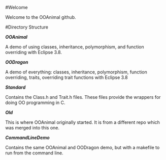 #Welcome

Welcome to the OOAnimal github. 

#Directory Structure

***OOAnimal***

A demo of using classes, inheritance, polymorphism, and function overriding with Eclipse 3.8.

***OODragon***

A demo of everything: classes, inheritance, polymorphism, function overriding, traits, overriding trait functions with Eclipse 3.8

***Standard***

Contains the Class.h and Trait.h files. These files provide the wrappers for doing OO programming in C.

***Old***

This is where OOAnimal originally started. It is from a different repo which was merged into this one.

***CommandLineDemo***

Contains the same OOAnimal and OODragon demo, but with a makefile to run from the command line.
